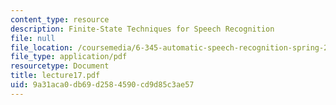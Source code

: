 ```yaml
---
content_type: resource
description: Finite-State Techniques for Speech Recognition
file: null
file_location: /coursemedia/6-345-automatic-speech-recognition-spring-2003/9a31aca0db69d2584590cd9d85c3ae57_lecture17.pdf
file_type: application/pdf
resourcetype: Document
title: lecture17.pdf
uid: 9a31aca0-db69-d258-4590-cd9d85c3ae57
---
```

